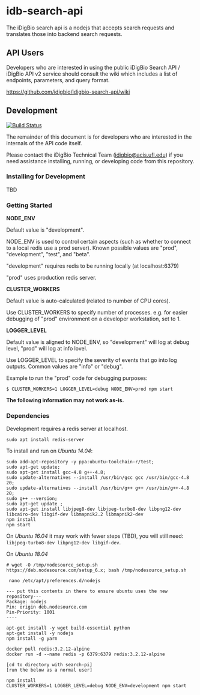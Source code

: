 # idb-search-api


The iDigBio search api is a nodejs that accepts search requests and
translates those into backend search requests.

## API Users

Developers who are interested in using the public iDigBio Search API /
iDigBio API v2 service should consult the wiki which includes a list
of endpoints, parameters, and query format.

https://github.com/idigbio/idigbio-search-api/wiki

## Development

[![Build Status](https://travis-ci.com/iDigBio/idigbio-search-api.svg?branch=master)](https://travis-ci.com/iDigBio/idigbio-search-api)


The remainder of this document is for developers who are interested in
the internals of the API code itself.

Please contact the iDigBio Technical Team (idigbio@acis.ufl.edu) if you need assistance installing, running, or developing code from this repository.

### Installing for Development

TBD

### Getting Started

**NODE_ENV**

Default value is "development".

NODE_ENV is used to control certain aspects (such as whether to connect
to a local redis use a prod server).
Known possible values are "prod", "development", "test", and "beta".

"development" requires redis to be running locally (at localhost:6379)

"prod" uses production redis server.

**CLUSTER_WORKERS**

Default value is auto-calculated (related to number of CPU cores).

Use CLUSTER_WORKERS to specify number of processes.  e.g. for easier debugging
of "prod" environment on a developer workstation, set to 1.

**LOGGER_LEVEL**

Default value is aligned to NODE_ENV, so "development" will log at debug
level, "prod" will log at info lovel.

Use LOGGER_LEVEL to specify the severity of events that go into log outputs.
Common values are "info" or "debug".

Example to run the "prod" code for debugging purposes:

```$ CLUSTER_WORKERS=1 LOGGER_LEVEL=debug NODE_ENV=prod npm start```



**The following information may not work as-is.**

### Dependencies

Development requires a redis server at localhost.

```
sudo apt install redis-server
```



To install and run on *Ubuntu 14.04*:
```
sudo add-apt-repository -y ppa:ubuntu-toolchain-r/test;
sudo apt-get update;
sudo apt-get install gcc-4.8 g++-4.8;
sudo update-alternatives --install /usr/bin/gcc gcc /usr/bin/gcc-4.8 20;
sudo update-alternatives --install /usr/bin/g++ g++ /usr/bin/g++-4.8 20;
sudo g++ --version;
sudo apt-get update ;
sudo apt-get install libjpeg8-dev libjpeg-turbo8-dev libpng12-dev libcairo-dev libgif-dev libmapnik2.2 libmapnik2-dev
npm install
npm start
```

On *Ubuntu 16.04* it may work with fewer steps (TBD), you will still need:
`libjpeg-turbo8-dev libpng12-dev libgif-dev`.

On *Ubuntu 18.04* 

```
# wget -O /tmp/nodesource_setup.sh https://deb.nodesource.com/setup_6.x; bash /tmp/nodesource_setup.sh

 nano /etc/apt/preferences.d/nodejs

--- put this contents in there to ensure ubuntu uses the new repository---
Package: nodejs
Pin: origin deb.nodesource.com
Pin-Priority: 1001
----

apt-get install -y wget build-essential python
apt-get install -y nodejs
npm install -g yarn

docker pull redis:3.2.12-alpine
docker run -d --name redis -p 6379:6379 redis:3.2.12-alpine

[cd to directory with search-pi]
[run the below as a normal user]

npm install
CLUSTER_WORKERS=1 LOGGER_LEVEL=debug NODE_ENV=development npm start
```

